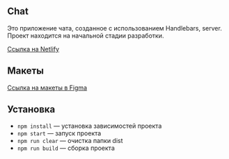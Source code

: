 ## Chat

Это приложение чата, созданное с использованием Handlebars, server.
Проект находится на начальной стадии разработки.

[Ссылка на Netlify](jovial-euler-cedd13.netlify.app)

## Макеты

[Ссылка на макеты в Figma](https://www.figma.com/file/ELt29tv0MdgNIMhjvFVgP1/%D0%A7%D0%B0%D1%82)

## Установка

- `npm install` — установка зависимостей проекта
- `npm start` — запуск проекта
- `npm run clear` — очистка папки dist
- `npm run build` — сборка проекта
